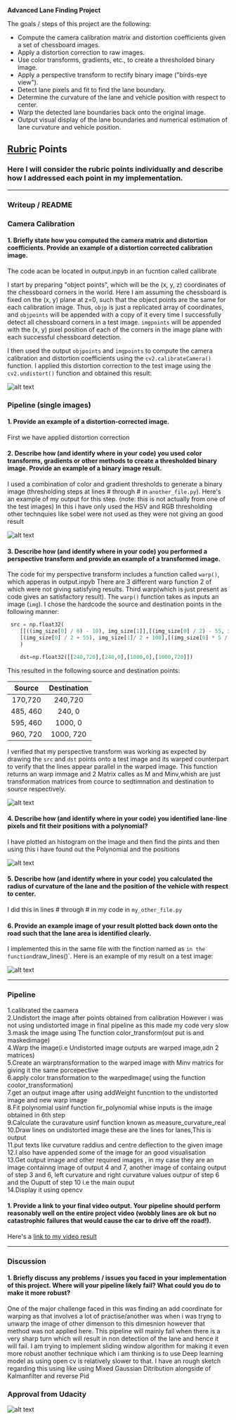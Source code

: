 
**Advanced Lane Finding Project**

The goals / steps of this project are the following:

* Compute the camera calibration matrix and distortion coefficients given a set of chessboard images.
* Apply a distortion correction to raw images.
* Use color transforms, gradients, etc., to create a thresholded binary image.
* Apply a perspective transform to rectify binary image ("birds-eye view").
* Detect lane pixels and fit to find the lane boundary.
* Determine the curvature of the lane and vehicle position with respect to center.
* Warp the detected lane boundaries back onto the original image.
* Output visual display of the lane boundaries and numerical estimation of lane curvature and vehicle position.

[//]: # (Image References)

[image1]: ./c5/c410.png "Undistorted"
[image2]: ./c2/t247.jpg "Road Transformed"
[image3]: ./c3/t340.jpg "Binary Example"
[image4]: ./c2/t240.jpg "Warp Example"
[image5]: ./c2/Lanepixel.jpg "Fit Visual"
[image6]: ./c4/t311.png "Output"
[video1]: ./project_video.mp4 "Video"

## [Rubric](https://review.udacity.com/#!/rubrics/571/view) Points

### Here I will consider the rubric points individually and describe how I addressed each point in my implementation.  

---

### Writeup / README

### Camera Calibration

#### 1. Briefly state how you computed the camera matrix and distortion coefficients. Provide an example of a distortion corrected calibration image.
The code acan be located in output.inpyb in an fucntion called callibrate 

I start by preparing "object points", which will be the (x, y, z) coordinates of the chessboard corners in the world. Here I am assuming the chessboard is fixed on the (x, y) plane at z=0, such that the object points are the same for each calibration image.  Thus, `objp` is just a replicated array of coordinates, and `objpoints` will be appended with a copy of it every time I successfully detect all chessboard corners in a test image.  `imgpoints` will be appended with the (x, y) pixel position of each of the corners in the image plane with each successful chessboard detection.  

I then used the output `objpoints` and `imgpoints` to compute the camera calibration and distortion coefficients using the `cv2.calibrateCamera()` function.  I applied this distortion correction to the test image using the `cv2.undistort()` function and obtained this result: 

![alt text][image1]

### Pipeline (single images)

#### 1. Provide an example of a distortion-corrected image.
First we have applied distortion correction

#### 2. Describe how (and identify where in your code) you used color transforms, gradients or other methods to create a thresholded binary image.  Provide an example of a binary image result.

I used a combination of color and gradient thresholds to generate a binary image (thresholding steps at lines # through # in `another_file.py`).  Here's an example of my output for this step.  (note: this is not actually from one of the test images)
In this  i have only used the HSV and RGB thresholding other technquies like sobel were not used as they were not giving an good result

![alt text][image3]

#### 3. Describe how (and identify where in your code) you performed a perspective transform and provide an example of a transformed image.

The code for my perspective transform includes a function called `warp()`, which  apperas in output.inpyb There are 3 different warp function 2 of which were not giving satisfying results.
Third warp(which is just present as code gives an satisfactory result).  The `warp()` function takes as inputs an image (`img`).  I chose the hardcode the source and destination points in the following manner:

```python
 src = np.float32(
    [[((img_size[0] / 6) - 10), img_size[1]],[(img_size[0] / 2) - 55, img_size[1] / 2 + 100],
    [(img_size[0] / 2 + 55), img_size[1]/ 2 + 100],[(img_size[0] * 5 / 6) + 60, img_size[1]]]
    )

    dst=np.float32([[240,720],[240,0],[1000,0],[1000,720]])
```

This resulted in the following source and destination points:

| Source        | Destination   | 
|:-------------:|:-------------:| 
| 170,720      | 240,720        | 
| 485, 460      | 240, 0      |
| 595, 460     | 1000, 0      |
| 960, 720      | 1000, 720        |

I verified that my perspective transform was working as expected by drawing the `src` and `dst` points onto a test image and its warped counterpart to verify that the lines appear parallel in the warped image.
This function returns an warp immage and 2 Matrix calles as M and Minv,whish are just transformation matrices from cource to sedtimnation and destination to source respectively.

![alt text][image4]

#### 4. Describe how (and identify where in your code) you identified lane-line pixels and fit their positions with a polynomial?
I have plotted an histogram on the image and then find the pints and then using this i have found out the Polynomial and the positions

![alt text][image5]

#### 5. Describe how (and identify where in your code) you calculated the radius of curvature of the lane and the position of the vehicle with respect to center.

I did this in lines # through # in my code in `my_other_file.py`

#### 6. Provide an example image of your result plotted back down onto the road such that the lane area is identified clearly.

I implemented this in the same file with the finction named as ` in the function `draw_lines()`.  Here is an example of my result on a test image:

![alt text][image6]

---

### Pipeline 
1.calibrated the caamera </br>
2.Undistort the image after points obtained from calibration However i was not using undistorted image in final pipeline as this made my code very slow </br>
3.mask the image using The function color_transform(out put is and maskedimage) </br>
4.Warp the image(i.e Undistorted image outputs are warped image,adn 2 matrices) </br>
5.Create an warptransformation to the warped image with Minv matrics for giving it the same porcepective </br>
6.apply color transformation to the warpedimage( using the function coolor_transformation) </br>
7.get an output image after using addWeight funcntion to the undistorted image and new warp image </br>
8.Fit polynomial usinf function fir_polynomial whise inputs is the image obtained in 6th step </br>
9.Calculate the curavature usinf function known as measure_curvature_real </br>
10.Draw lines on undistorted image these are the lines for lanes,This is output </br>
11.put   texts like curvature raddius and centre deflection to the given image </br>
12.I also have appended some of the image for an good visualisation </br>
13.Get output image and other required images , in my case they are an image containng image of output   4 and 7, another image of containg output of step 3 and 6, left curvature and right curvature         values outpur of step  6 and the Ouputt of step 10 i.e the main ouput </br>
14.Display it using opencv

#### 1. Provide a link to your final video output.  Your pipeline should perform reasonably well on the entire project video (wobbly lines are ok but no catastrophic failures that would cause the car to drive off the road!).

Here's a [link to my video result](./output_video/Finaloutput.avi)

---

### Discussion

#### 1. Briefly discuss any problems / issues you faced in your implementation of this project.  Where will your pipeline likely fail?  What could you do to make it more robust?

One of the major challenge faced in this was finding an add coordinate for warping as that involves a lot of practise/another was when i was tryng to unwarp the image of other dimenson to this dimesnion however that method was not applied here.
This pipeline will mainly fail when there is a very sharp turn which will result in non detection of the lane and hence it will fail.
I am trying to implement sliding window algorithm for making  it even more robust another technique which i am thinking is to use Deep learning model as using open cv is relatively slower to that.
I have an rough sketch regarding this using like using Mixed Gaussian Ditribution alongside of Kalmanfilter and reverse Pid

### Approval from Udacity
[Approved]: ./Files/Approved.jpg "Approval"

![alt text][Approved]
